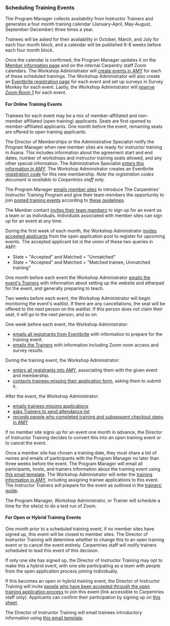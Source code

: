 ### Scheduling Training Events

The Program Manager collects availability from Instructor Trainers and generates a four month training calendar (January-April, May-August, September-December) three times a year.

Trainees will be asked for their availability in October, March, and July for each four month block, and a calendar will be published 6-8 weeks before each four month block.

Once the calendar is confirmed, the Program Manager updates it on the [Member information page](https://carpentries.github.io/instructor-training/training_calendar/) and on the internal Carpentry staff Zoom calendars. The Workshop Administrator will [create events in AMY](../workshop_administration/amy_manual.html#adding-a-new-event) for each of these scheduled trainings.  The Workshop Administrator will also create an [Eventbrite registration page](https://docs.google.com/document/d/1rZwlVugIP7TAISUy-gqfItD-KOO9_AZNG74ypMiWoRo/edit) for each event and set up surveys in Survey Monkey for each event.  Lastly, the Workshop Administrator will [reserve Zoom Room 1](/communications/zoom_rooms.html) for each event.

#### For Online Training Events

Trainees for each event may be a mix of member-affiliated and non-member affiliated (open training) applicants. Seats are first opened to member-affiliated applicants. One month before the event, remaining seats are offered to open training applicants.

The Director of Memberships or the Administrative Specialist notify the Program Manager when new member sites are ready for instructor training in Asana. This includes information about the agreement start and end dates, number of workshops and instructor training seats allowed, and any other special information.  The Administrative Specialist [enters this information in AMY](/workshop_administration/amy_manual.html#memberships).  The Workshop Administrator creates an Eventbrite [registration code](https://docs.google.com/spreadsheets/d/1QOSuiWbEqbj3WCryspgZ6SRkjN5HiMubyIl3NwDIvsw/edit#gid=0) for this new membership.  *Note the registration codes document is available to Carpentries staff only.* 

The Program Manager [emails member sites](email_templates_admin.html#initial-member-contact-email-online-training) to introduce The Carpentries' Instructor Training Program and give their team members the opportunity to join [posted training events](https://carpentries.github.io/instructor-training/training_calendar/) according to [these guidelines](http://carpentries.github.io/instructor-training/members/). 

The Member contact [invites their team members](email_templates_admin.html#initial-trainee-contact-email-from-member-site-to-their-prospective-trainees-online-training) to sign up for an event as a team or as individuals. Individuals associated with member sites can sign up for an event at any time.

During the first week of each month, the Workshop Administrator [invites accepted applicants](email_templates_admin.html#invitation-to-open-training-applicants) from the open application pool to register for upcoming events. The accepted applicant list is the union of these two queries in AMY:

* State = "Accepted" and Matched = "Unmatched"
* State = "Accepted" and Matched = "Matched trainee, Unmatched training"

One month before each event the Workshop Administrator [emails the event's Trainers](email_templates_admin.html#one-month-trainer-email-online-training) with information about setting up the website and etherpad for the event, and generally preparing to teach.

Two weeks before each event, the Workshop Administrator will begin monitoring the event's waitlist.  If there are any cancellations, the seat will be offered to the next person on the waitlist.  If this person does not claim their seat, it will go to the next person, and so on.

One week before each event, the Workshop Administrator:

* [emails all registrants from Eventbrite](email_templates_admin.html#one-week-trainee-email-online-training) with information to prepare for the training event.
* [emails the Trainers](email_templates_admin.html#one-week-trainer-email-online-training) with information including Zoom room access and survey results.

During the training event, the Workshop Administrator:
* [enters all registrants into AMY](workshop_administration/amy_manual.html#accepting-trainee-applications), associating them with the given event and membership.  
* [contacts trainees missing their application form](email_templates_admin.html#missing-instructor-training-applications), asking them to submit it.

After the event, the Workshop Administrator:

* [emails trainees missing applications](email_templates_admin.html#missing-instructor-training-applications)
* [asks Trainers to send attendance list](email_templates_admin.html#attendance-checkout)
* [records people who completed training and subsequent checkout steps in AMY](https://docs.carpentries.org/topic_folders/workshop_administration/amy_manual.html#tracking-checkout-progress)





















If no member site signs up for an event one month in advance, the Director of Instructor Training decides to convert this into an open training event or to cancel the event.

Once a member site has chosen a training date, they must share a list of names and emails of participants with the Program Manager no later than three weeks before the event.  The Program Manager will email all participants, hosts, and trainers information about the training event using [this email template](email_templates_admin.html#member-training-introductions).  The Workshop Administrator will enter the [training information in AMY](../workshop_administration/amy_manual.html#instructor-training), including assigning trainee applications to this event.  The Instructor Trainers will prepare for the event as outlined in the [trainers' guide](/instructor_training/trainers_guide.html).

The Program Manager, Workshop Administrator, or Trainer will schedule a time for the site(s) to do a test run of Zoom.

#### For Open or Hybrid Training Events

One month prior to a scheduled training event, if no member sites have signed up, this event will be closed to member sites.  The Director of Instructor Training will determine whether to change this to an open training event or to cancel the event entirely.  Carpentries staff will notify trainers scheduled to lead this event of this decision.

If only one site has signed up, the Director of Instructor Training may opt to make this a hybrid event, with one site participating as a team with people from the open application process joining individually.

If this becomes an open or hybrid training event, the Director of Instructor Training will invite [people who have been accepted through the open training application process](https://drive.google.com/drive/u/0/folders/0B2Xc7BrFgkvUc2lKUHBRNXRFOGc) to join this event (link accessible to Carpentries staff only).  Applicants can confirm their participation by signing up on [this sheet](https://docs.google.com/spreadsheets/d/12V0gAApyS7HZbODoGCPcJ7ZuDmVS-1oN7rw0TVXr0Wc/edit#gid=0).

The Director of Instructor Training will email trainees introductory information using [this email template](/instructor_training/trainers_guide.html#member-training-introductions).

